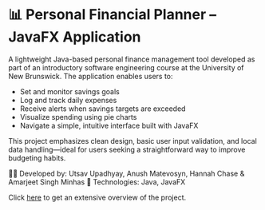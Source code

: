 # 📊 Personal Financial Planner – JavaFX Application
A lightweight Java-based personal finance management tool developed as part of an introductory software engineering course at the University of New Brunswick. The application enables users to:
 - Set and monitor savings goals
 - Log and track daily expenses
 - Receive alerts when savings targets are exceeded
 - Visualize spending using pie charts
 - Navigate a simple, intuitive interface built with JavaFX

This project emphasizes clean design, basic user input validation, and local data handling—ideal for users seeking a straightforward way to improve budgeting habits.

👨‍💻 Developed by: Utsav Upadhyay, Anush Matevosyn, Hannah Chase & Amarjeet Singh Minhas
📁 Technologies: Java, JavaFX

Click [here](https://github.com/anush-matevosyan/team8/blob/main/Personal%20Finanacial%20Planner%20Presentation.pdf) to get an extensive overview of the project.
